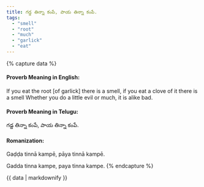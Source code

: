 ```yaml
---
title: గడ్డ తిన్నా కంపే, పాయ తిన్నా కంపే.
tags:
  - "smell"
  - "root"
  - "much"
  - "garlick"
  - "eat"
---
```


{% capture data %}
#### Proverb Meaning in English:
If you eat the root [of garlick] there is a smell, if you eat a clove of it there is a smell
Whether you do a little evil or much, it is alike bad.

#### Proverb Meaning in Telugu:
గడ్డ తిన్నా కంపే, పాయ తిన్నా కంపే.

#### Romanization:
Gaḍḍa tinnā kampē, pāya tinnā kampē.

Gadda tinna kampe, paya tinna kampe.
{% endcapture %}

{{ data | markdownify }}

